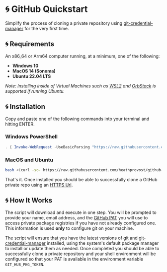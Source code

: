 # :cyclone: GitHub Quickstart

Simplify the process of cloning a private repository using [git-credential-manager](https://github.com/git-ecosystem/git-credential-manager)
for the very first time.

## :cyclone: Requirements

An x86_64 or Arm64 computer running, at a minimum, one of the following:

- **Windows 10**
- **MacOS 14 (Sonoma)**
- **Ubuntu 22.04 LTS**

*Note: Installing inside of Virtual Machines such as [WSL2](https://learn.microsoft.com/en-us/windows/wsl/install) and [OrbStack](https://orbstack.dev/)
is supported if running Ubuntu.*

## :cyclone: Installation

Copy and paste one of the following commands into your terminal and hitting ENTER.

### Windows PowerShell

```powershell
. { Invoke-WebRequest -UseBasicParsing "https://raw.githubusercontent.com/heathprovost/github-quickstart/main/install.ps1" } | Invoke-Expression
```

### MacOS and Ubuntu

```sh
bash <(curl -so- https://raw.githubusercontent.com/heathprovost/github-quickstart/main/install.sh)
```

That's it. Once installed you should be able to successfully clone a GitHub private repo using an 
[HTTPS Url](https://docs.github.com/en/get-started/getting-started-with-git/about-remote-repositories#cloning-with-https-urls).

## :cyclone: How It Works

The script will download and execute in one step. You will be prompted to provide your name, email address, and the
[GitHub PAT](https://docs.github.com/en/authentication/keeping-your-account-and-data-secure/managing-your-personal-access-tokens) you will use 
to access private package registries if you have not already configured one. This information is used **only** to configure git on your machine.

The script will ensure that you have the latest versions of [git](https://git-scm.com/) and [git-credential-manager](https://github.com/git-ecosystem/git-credential-manager)
installed, using the system's default package manager to install or update them as needed. Once completed you should be able to successfully clone 
a private repository and your shell environment will be configured so that your PAT is available in the environment variable `GIT_HUB_PKG_TOKEN`.